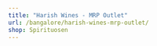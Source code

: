 ```yaml
---
title: "Harish Wines - MRP Outlet"
url: /bangalore/harish-wines-mrp-outlet/
shop: Spirituosen
---
```

